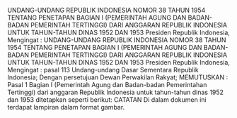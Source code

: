  UNDANG-UNDANG REPUBLIK INDONESIA NOMOR 38 TAHUN 1954 TENTANG PENETAPAN BAGIAN I (PEMERINTAH AGUNG DAN BADAN-BADAN PEMERINTAH TERTINGGI) DARI ANGGARAN REPUBLIK INDONESIA UNTUK TAHUN-TAHUN DINAS 1952 DAN 1953 Presiden Republik Indonesia, Mengingat : UNDANG-UNDANG REPUBLIK INDONESIA NOMOR 38 TAHUN 1954 TENTANG PENETAPAN BAGIAN I (PEMERINTAH AGUNG DAN BADAN-BADAN PEMERINTAH TERTINGGI) DARI ANGGARAN REPUBLIK INDONESIA UNTUK TAHUN-TAHUN DINAS 1952 DAN 1953 Presiden Republik Indonesia, Mengingat : pasal 113 Undang-undang Dasar Sementara Republik Indonesia; Dengan persetujuan Dewan Perwakilan Rakyat;
MEMUTUSKAN :
 Pasal 1 Bagian I (Pemerintah Agung dan Badan-badan Pemerintahan Tertinggi) dari anggaran Republik Indonesia untuk tahun-tahun dinas 1952 dan 1953 ditetapkan seperti berikut: CATATAN Di dalam dokumen ini terdapat lampiran dalam format gambar.